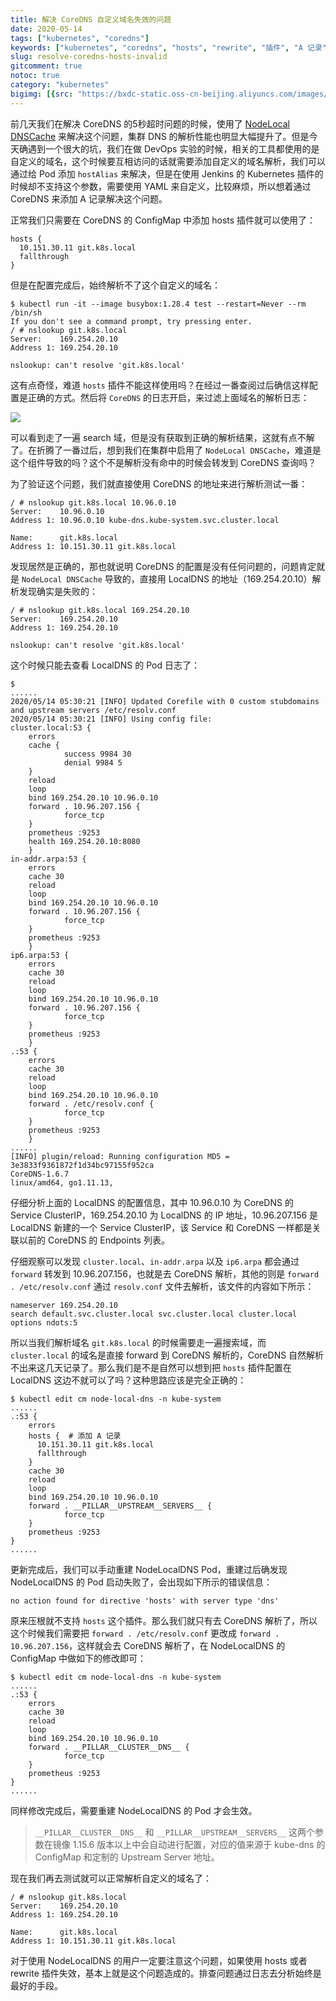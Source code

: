 ```yaml
---
title: 解决 CoreDNS 自定义域名失效的问题
date: 2020-05-14
tags: ["kubernetes", "coredns"]
keywords: ["kubernetes", "coredns", "hosts", "rewrite", "插件", "A 记录"]
slug: resolve-coredns-hosts-invalid
gitcomment: true
notoc: true
category: "kubernetes"
bigimg: [{src: "https://bxdc-static.oss-cn-beijing.aliyuncs.com/images/20200514172611.png", desc: "https://unsplash.com/photos/xqSDI58vkUY"}]
---
```

前几天我们在解决 CoreDNS 的5秒超时问题的时候，使用了 [NodeLocal DNSCache](/post/use-nodelocal-dns-cache/) 来解决这个问题，集群 DNS 的解析性能也明显大幅提升了。但是今天确遇到一个很大的坑，我们在做 DevOps 实验的时候，相关的工具都使用的是自定义的域名，这个时候要互相访问的话就需要添加自定义的域名解析，我们可以通过给 Pod 添加 `hostAlias` 来解决，但是在使用 Jenkins 的 Kubernetes 插件的时候却不支持这个参数，需要使用 YAML 来自定义，比较麻烦，所以想着通过 CoreDNS 来添加 A 记录解决这个问题。

<!--more-->

正常我们只需要在 CoreDNS 的 ConfigMap 中添加 hosts 插件就可以使用了：
```shell
hosts {
  10.151.30.11 git.k8s.local
  fallthrough
}
```

但是在配置完成后，始终解析不了这个自定义的域名：
```shell
$ kubectl run -it --image busybox:1.28.4 test --restart=Never --rm /bin/sh
If you don't see a command prompt, try pressing enter.
/ # nslookup git.k8s.local
Server:    169.254.20.10
Address 1: 169.254.20.10

nslookup: can't resolve 'git.k8s.local'

```

这有点奇怪，难道 `hosts` 插件不能这样使用吗？在经过一番查阅过后确信这样配置是正确的方式。然后将 `CoreDNS` 的日志开启，来过滤上面域名的解析日志：

![](https://bxdc-static.oss-cn-beijing.aliyuncs.com/images/20200514165339.png)

可以看到走了一遍 search 域，但是没有获取到正确的解析结果，这就有点不解了。在折腾了一番过后，想到我们在集群中启用了 `NodeLocal DNSCache`，难道是这个组件导致的吗？这个不是解析没有命中的时候会转发到 CoreDNS 查询吗？

为了验证这个问题，我们就直接使用 CoreDNS 的地址来进行解析测试一番：
```shell
/ # nslookup git.k8s.local 10.96.0.10
Server:    10.96.0.10
Address 1: 10.96.0.10 kube-dns.kube-system.svc.cluster.local

Name:      git.k8s.local
Address 1: 10.151.30.11 git.k8s.local
```

发现居然是正确的，那也就说明 CoreDNS 的配置是没有任何问题的，问题肯定就是 `NodeLocal DNSCache` 导致的，直接用 LocalDNS 的地址（169.254.20.10）解析发现确实是失败的：
```shell
/ # nslookup git.k8s.local 169.254.20.10
Server:    169.254.20.10
Address 1: 169.254.20.10

nslookup: can't resolve 'git.k8s.local'
```

这个时候只能去查看 LocalDNS 的 Pod 日志了：
```shell
$ 
......
2020/05/14 05:30:21 [INFO] Updated Corefile with 0 custom stubdomains and upstream servers /etc/resolv.conf
2020/05/14 05:30:21 [INFO] Using config file:
cluster.local:53 {
    errors
    cache {
            success 9984 30
            denial 9984 5
    }
    reload
    loop
    bind 169.254.20.10 10.96.0.10
    forward . 10.96.207.156 {
            force_tcp
    }
    prometheus :9253
    health 169.254.20.10:8080
    }
in-addr.arpa:53 {
    errors
    cache 30
    reload
    loop
    bind 169.254.20.10 10.96.0.10
    forward . 10.96.207.156 {
            force_tcp
    }
    prometheus :9253
    }
ip6.arpa:53 {
    errors
    cache 30
    reload
    loop
    bind 169.254.20.10 10.96.0.10
    forward . 10.96.207.156 {
            force_tcp
    }
    prometheus :9253
    }
.:53 {
    errors
    cache 30
    reload
    loop
    bind 169.254.20.10 10.96.0.10
    forward . /etc/resolv.conf {
            force_tcp
    }
    prometheus :9253
    }
......
[INFO] plugin/reload: Running configuration MD5 = 3e3833f9361872f1d34bc97155f952ca
CoreDNS-1.6.7
linux/amd64, go1.11.13,
```

仔细分析上面的 LocalDNS 的配置信息，其中 10.96.0.10 为 CoreDNS 的 Service ClusterIP，169.254.20.10 为 LocalDNS 的 IP 地址，10.96.207.156 是 LocalDNS 新建的一个 Service ClusterIP，该 Service 和 CoreDNS 一样都是关联以前的 CoreDNS 的 Endpoints 列表。

仔细观察可以发现 `cluster.local`、`in-addr.arpa` 以及 `ip6.arpa` 都会通过 `forward` 转发到 10.96.207.156，也就是去 CoreDNS 解析，其他的则是 `forward . /etc/resolv.conf` 通过 `resolv.conf` 文件去解析，该文件的内容如下所示：
```shell
nameserver 169.254.20.10
search default.svc.cluster.local svc.cluster.local cluster.local
options ndots:5
```

所以当我们解析域名 `git.k8s.local` 的时候需要走一遍搜索域，而 `cluster.local` 的域名是直接 forward 到 CoreDNS 解析的，CoreDNS 自然解析不出来这几天记录了。那么我们是不是自然可以想到把 `hosts` 插件配置在 LocalDNS 这边不就可以了吗？这种思路应该是完全正确的：
```shell
$ kubectl edit cm node-local-dns -n kube-system
......
.:53 {
    errors
    hosts {  # 添加 A 记录
      10.151.30.11 git.k8s.local
      fallthrough
    }
    cache 30
    reload
    loop
    bind 169.254.20.10 10.96.0.10
    forward . __PILLAR__UPSTREAM__SERVERS__ {
            force_tcp
    }
    prometheus :9253
}
......
```

更新完成后，我们可以手动重建 NodeLocalDNS Pod，重建过后确发现 NodeLocalDNS 的 Pod 启动失败了，会出现如下所示的错误信息：
```shell
no action found for directive 'hosts' with server type 'dns'
```

原来压根就不支持 `hosts` 这个插件。那么我们就只有去 CoreDNS 解析了，所以这个时候我们需要把 `forward . /etc/resolv.conf` 更改成 `forward . 10.96.207.156`，这样就会去 CoreDNS 解析了，在 NodeLocalDNS 的 ConfigMap 中做如下的修改即可：
```shell
$ kubectl edit cm node-local-dns -n kube-system
......
.:53 {
    errors
    cache 30
    reload
    loop
    bind 169.254.20.10 10.96.0.10
    forward . __PILLAR__CLUSTER__DNS__ {
            force_tcp
    }
    prometheus :9253
}
......
```

同样修改完成后，需要重建 NodeLocalDNS 的 Pod 才会生效。

>  `__PILLAR__CLUSTER__DNS__` 和 `__PILLAR__UPSTREAM__SERVERS__` 这两个参数在镜像 1.15.6 版本以上中会自动进行配置，对应的值来源于 kube-dns 的 ConfigMap 和定制的 Upstream Server 地址。

现在我们再去测试就可以正常解析自定义的域名了：
```shell
/ # nslookup git.k8s.local
Server:    169.254.20.10
Address 1: 169.254.20.10

Name:      git.k8s.local
Address 1: 10.151.30.11 git.k8s.local
```

对于使用 NodeLocalDNS 的用户一定要注意这个问题，如果使用 hosts 或者 rewrite 插件失效，基本上就是这个问题造成的。排查问题通过日志去分析始终是最好的手段。

<!--adsense-self-->
